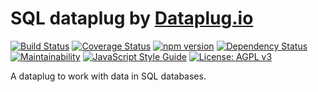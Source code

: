 # SQL dataplug by [Dataplug.io](https://dataplug.io)

[![Build Status](https://img.shields.io/travis/dataplug-io/sql-dataplug.svg)](https://travis-ci.org/dataplug-io/sql-dataplug)
[![Coverage Status](https://img.shields.io/coveralls/github/dataplug-io/sql-dataplug.svg)](https://coveralls.io/github/dataplug-io/sql-dataplug?branch=master)
[![npm version](https://badge.fury.io/js/%40dataplug%2Fsql-dataplug.svg)](https://badge.fury.io/js/%40dataplug%2Fsql-dataplug)
[![Dependency Status](https://img.shields.io/librariesio/github/dataplug-io/sql-dataplug.svg)](https://github.com/dataplug-io/sql-dataplug)
[![Maintainability](https://api.codeclimate.com/v1/badges/94cd1ccbf45441890cbb/maintainability)](https://codeclimate.com/github/dataplug-io/sql-dataplug/maintainability)
[![JavaScript Style Guide](https://img.shields.io/badge/code_style-standard-brightgreen.svg)](https://standardjs.com)
[![License: AGPL v3](https://img.shields.io/badge/License-AGPL%20v3-blue.svg)](https://www.gnu.org/licenses/agpl-3.0)

A dataplug to work with data in SQL databases.
